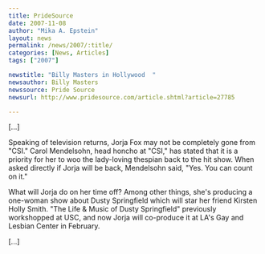 ```yaml
---
title: PrideSource
date: 2007-11-08
author: "Mika A. Epstein"
layout: news
permalink: /news/2007/:title/
categories: [News, Articles]
tags: ["2007"]

newstitle: "Billy Masters in Hollywood  "
newsauthor: Billy Masters
newssource: Pride Source
newsurl: http://www.pridesource.com/article.shtml?article=27785

---
```

[...]

Speaking of television returns, Jorja Fox may not be completely gone from "CSI." Carol Mendelsohn, head honcho at "CSI," has stated that it is a priority for her to woo the lady-loving thespian back to the hit show. When asked directly if Jorja will be back, Mendelsohn said, "Yes. You can count on it."

What will Jorja do on her time off? Among other things, she's producing a one-woman show about Dusty Springfield which will star her friend Kirsten Holly Smith. "The Life & Music of Dusty Springfield" previously workshopped at USC, and now Jorja will co-produce it at LA's Gay and Lesbian Center in February.

[...]
